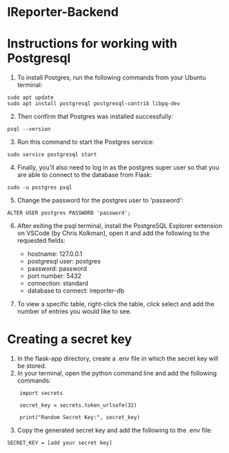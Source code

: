 # IReporter-Backend


# Instructions for working with Postgresql
1. To install Postgres, run the following commands from your Ubuntu terminal:

`sudo apt update` \
`sudo apt install postgresql postgresql-contrib libpq-dev`

2. Then confirm that Postgres was installed successfully:

 `psql --version`

3. Run this command to start the Postgres service:

 `sudo service postgresql start`

 4. Finally, you'll also need to log in as the postgres super user so that you are able to connect to the database from Flask:

`sudo -u postgres psql`

5. Change the password for the postgres user to 'password':

`ALTER USER postgres PASSWORD 'password';`

6. After exiting the psql terminal, install the PostgreSQL Explorer extension on VSCode (by Chris Kolkman), open it and add the following to the requested fields:

    - hostname: 127.0.0.1
    - postgresql user: postgres
    - password: password
    - port number: 5432
    - connection: standard
    - database to connect: ireporter-db

7. To view a specific table, right-click the table, click select and add the number of entries you would like to see.

# Creating a secret key
1. In the flask-app directory, create a .env file in which the secret key will be stored.
2. In your terminal, open the python command line and add the following commands:

```
    import secrets

    secret_key = secrets.token_urlsafe(32)

    print("Random Secret Key:", secret_key)
```
3. Copy the generated secret key and add the following to the .env file:

`SECRET_KEY = [add your secret key]`